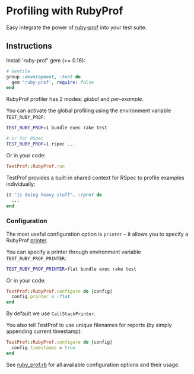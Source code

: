 # Profiling with RubyProf

Easy integrate the power of [ruby-prof](https://github.com/ruby-prof/ruby-prof) into your test suite.

## Instructions

Install 'ruby-prof' gem (>= 0.16):

```ruby
# Gemfile
group :development, :test do
  gem 'ruby-prof', require: false
end
```

RubyProf profiler has 2 modes: _global_ and _per-example_.

You can activate the global profiling using the environment variable `TEST_RUBY_PROF`:

```sh
TEST_RUBY_PROF=1 bundle exec rake test

# or for RSpec
TEST_RUBY_PROF=1 rspec ...
```

Or in your code:

```ruby
TestProf::RubyProf.run
```

TestProf provides a built-in shared context for RSpec to profile examples individually:

```ruby
it "is doing heavy stuff", :rprof do
  ...
end
```

### Configuration

The most useful configuration option is `printer` – it allows you to specify a RubyProf [printer](https://github.com/ruby-prof/ruby-prof#printers).

You can specify a printer through environment variable `TEST_RUBY_PROF_PRINTER`:

```sh
TEST_RUBY_PROF_PRINTER=flat bundle exec rake test
```

Or in your code:

```ruby
TestProf::RubyProf.configure do |config|
  config.printer = :flat
end
```

By default we use `CallStackPrinter`.

You also tell TestProf to use unique filenames for reports (by simply appending current timestamp):

```ruby
TestProf::RubyProf.configure do |config|
  config.timestamps = true
end
```

See [ruby_prof.rb](https://github.com/palkan/test-prof/tree/master/lib/test_prof/ruby_prof.rb) for all available configuration options and their usage.
